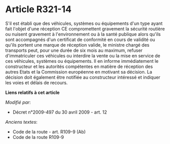 # Article R321-14

S'il est établi que des véhicules, systèmes ou équipements d'un type ayant fait l'objet d'une réception CE compromettent
gravement la sécurité routière ou nuisent  gravement à l'environnement ou à la santé publique alors qu'ils sont accompagnés
d'un certificat de conformité en cours de validité ou qu'ils portent une marque de réception valide, le ministre chargé des
transports peut, pour une durée de six mois au maximum, refuser d'immatriculer ces véhicules ou interdire la vente ou la mise
en service de ces véhicules, systèmes ou équipements. Il en informe immédiatement le constructeur et les autorités
compétentes en matière de réception des autres Etats et la Commission européenne en motivant sa décision. La décision doit
également être notifiée au constructeur intéressé et indiquer les voies et délais de recours.

**Liens relatifs à cet article**

_Modifié par_:

  - Décret n°2009-497 du 30 avril 2009 - art. 12

_Anciens textes_:

  - Code de la route - art. R109-9 (Ab)
  - Code de la route R109-9
